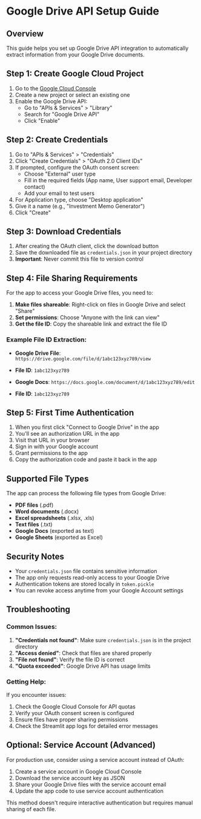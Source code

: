 # Google Drive API Setup Guide

## Overview
This guide helps you set up Google Drive API integration to automatically extract information from your Google Drive documents.

## Step 1: Create Google Cloud Project

1. Go to the [Google Cloud Console](https://console.cloud.google.com/)
2. Create a new project or select an existing one
3. Enable the Google Drive API:
   - Go to "APIs & Services" > "Library"
   - Search for "Google Drive API"
   - Click "Enable"

## Step 2: Create Credentials

1. Go to "APIs & Services" > "Credentials"
2. Click "Create Credentials" > "OAuth 2.0 Client IDs"
3. If prompted, configure the OAuth consent screen:
   - Choose "External" user type
   - Fill in the required fields (App name, User support email, Developer contact)
   - Add your email to test users
4. For Application type, choose "Desktop application"
5. Give it a name (e.g., "Investment Memo Generator")
6. Click "Create"

## Step 3: Download Credentials

1. After creating the OAuth client, click the download button
2. Save the downloaded file as `credentials.json` in your project directory
3. **Important**: Never commit this file to version control

## Step 4: File Sharing Requirements

For the app to access your Google Drive files, you need to:

1. **Make files shareable**: Right-click on files in Google Drive and select "Share"
2. **Set permissions**: Choose "Anyone with the link can view"
3. **Get the file ID**: Copy the shareable link and extract the file ID

### Example File ID Extraction:
- **Google Drive File**: `https://drive.google.com/file/d/1abc123xyz789/view`
- **File ID**: `1abc123xyz789`

- **Google Docs**: `https://docs.google.com/document/d/1abc123xyz789/edit`
- **File ID**: `1abc123xyz789`

## Step 5: First Time Authentication

1. When you first click "Connect to Google Drive" in the app
2. You'll see an authorization URL in the app
3. Visit that URL in your browser
4. Sign in with your Google account
5. Grant permissions to the app
6. Copy the authorization code and paste it back in the app

## Supported File Types

The app can process the following file types from Google Drive:
- **PDF files** (.pdf)
- **Word documents** (.docx)
- **Excel spreadsheets** (.xlsx, .xls)
- **Text files** (.txt)
- **Google Docs** (exported as text)
- **Google Sheets** (exported as Excel)

## Security Notes

- Your `credentials.json` file contains sensitive information
- The app only requests read-only access to your Google Drive
- Authentication tokens are stored locally in `token.pickle`
- You can revoke access anytime from your Google Account settings

## Troubleshooting

### Common Issues:

1. **"Credentials not found"**: Make sure `credentials.json` is in the project directory
2. **"Access denied"**: Check that files are shared properly
3. **"File not found"**: Verify the file ID is correct
4. **"Quota exceeded"**: Google Drive API has usage limits

### Getting Help:

If you encounter issues:
1. Check the Google Cloud Console for API quotas
2. Verify your OAuth consent screen is configured
3. Ensure files have proper sharing permissions
4. Check the Streamlit app logs for detailed error messages

## Optional: Service Account (Advanced)

For production use, consider using a service account instead of OAuth:

1. Create a service account in Google Cloud Console
2. Download the service account key as JSON
3. Share your Google Drive files with the service account email
4. Update the app code to use service account authentication

This method doesn't require interactive authentication but requires manual sharing of each file. 
